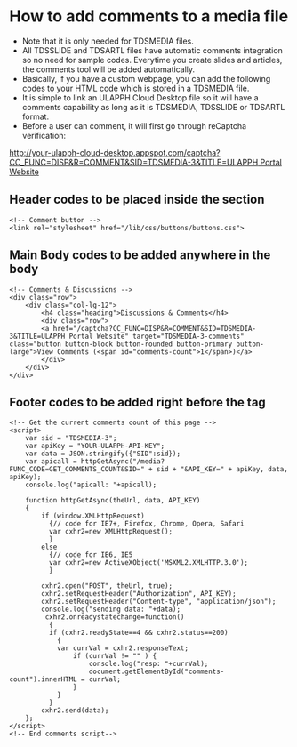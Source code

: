 # How to add comments to a media file
- Note that it is only needed for TDSMEDIA files.
- All TDSSLIDE and TDSARTL files have automatic comments integration so no need for sample codes. Everytime you create slides and articles, the comments tool will be added automatically.
- Basically, if you have a custom webpage, you can add the following codes to your HTML code which is stored in a TDSMEDIA file.
- It is simple to link an ULAPPH Cloud Desktop file so it will have a comments capability as long as it is TDSMEDIA, TDSSLIDE or TDSARTL format.
- Before a user can comment, it will first go through reCaptcha verification:

[http://your-ulapph-cloud-desktop.appspot.com/captcha?CC_FUNC=DISP&R=COMMENT&SID=TDSMEDIA-3&TITLE=ULAPPH Portal Website](http://your-ulapph-cloud-desktop.appspot.com/captcha?CC_FUNC=DISP&R=COMMENT&SID=TDSMEDIA-3&TITLE=ULAPPH%20Portal%20Website)


## Header codes to be placed inside the <head> section

    <!-- Comment button -->
    <link rel="stylesheet" href="/lib/css/buttons/buttons.css">

## Main Body codes to be added anywhere in the body

	<!-- Comments & Discussions -->
	<div class="row">
		<div class="col-lg-12">
			<h4 class="heading">Discussions & Comments</h4>
			<div class="row">
            <a href="/captcha?CC_FUNC=DISP&R=COMMENT&SID=TDSMEDIA-3&TITLE=ULAPPH Portal Website" target="TDSMEDIA-3-comments" class="button button-block button-rounded button-primary button-large">View Comments (<span id="comments-count">1</span>)</a>
			</div>
		</div>
	</div>
    
## Footer codes to be added right before the </body> tag

    <!-- Get the current comments count of this page -->
    <script>
        var sid = "TDSMEDIA-3";
        var apiKey = "YOUR-ULAPPH-API-KEY";
        var data = JSON.stringify({"SID":sid});
    	var apicall = httpGetAsync("/media?FUNC_CODE=GET_COMMENTS_COUNT&SID=" + sid + "&API_KEY=" + apiKey, data, apiKey);
    	console.log("apicall: "+apicall);
                	
        function httpGetAsync(theUrl, data, API_KEY)
        { 
            if (window.XMLHttpRequest)
        	  {// code for IE7+, Firefox, Chrome, Opera, Safari
        	  var cxhr2=new XMLHttpRequest();
        	  }
        	else
        	  {// code for IE6, IE5
        	  var cxhr2=new ActiveXObject('MSXML2.XMLHTTP.3.0');
        	  }
            	  
        	cxhr2.open("POST", theUrl, true); 
        	cxhr2.setRequestHeader("Authorization", API_KEY);
        	cxhr2.setRequestHeader("Content-type", "application/json");
        	console.log("sending data: "+data);
        	 cxhr2.onreadystatechange=function()
        	  {
        	  if (cxhr2.readyState==4 && cxhr2.status==200)
        		{
        		var currVal = cxhr2.responseText;
        			if (currVal != "" ) {
        			    console.log("resp: "+currVal);
        			    document.getElementById("comments-count").innerHTML = currVal;
        			}
        		}
        	  }
        	cxhr2.send(data);
        };
    </script>  
    <!-- End comments script-->

